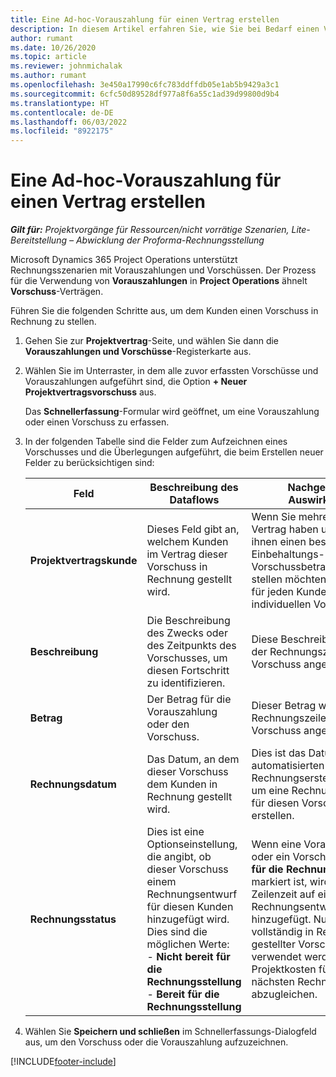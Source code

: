 ```yaml
---
title: Eine Ad-hoc-Vorauszahlung für einen Vertrag erstellen
description: In diesem Artikel erfahren Sie, wie Sie bei Bedarf einen Vorschuss auf einen Vertrag erstellen.
author: rumant
ms.date: 10/26/2020
ms.topic: article
ms.reviewer: johnmichalak
ms.author: rumant
ms.openlocfilehash: 3e450a17990c6fc783ddffdb05e1ab5b9429a3c1
ms.sourcegitcommit: 6cfc50d89528df977a8f6a55c1ad39d99800d9b4
ms.translationtype: HT
ms.contentlocale: de-DE
ms.lasthandoff: 06/03/2022
ms.locfileid: "8922175"
---
```

# <a name="creating-an-ad-hoc-advance-on-a-contract"></a>Eine Ad-hoc-Vorauszahlung für einen Vertrag erstellen

_**Gilt für:** Projektvorgänge für Ressourcen/nicht vorrätige Szenarien, Lite-Bereitstellung – Abwicklung der Proforma-Rechnungsstellung_

Microsoft Dynamics 365 Project Operations unterstützt Rechnungsszenarien mit Vorauszahlungen und Vorschüssen. Der Prozess für die Verwendung von **Vorauszahlungen** in **Project Operations** ähnelt **Vorschuss**-Verträgen. 

Führen Sie die folgenden Schritte aus, um dem Kunden einen Vorschuss in Rechnung zu stellen.

1. Gehen Sie zur **Projektvertrag**-Seite, und wählen Sie dann die **Vorauszahlungen und Vorschüsse**-Registerkarte aus.
2. Wählen Sie im Unterraster, in dem alle zuvor erfassten Vorschüsse und Vorauszahlungen aufgeführt sind, die Option **+ Neuer Projektvertragsvorschuss** aus. 

    Das **Schnellerfassung**-Formular wird geöffnet, um eine Vorauszahlung oder einen Vorschuss zu erfassen.
    
3. In der folgenden Tabelle sind die Felder zum Aufzeichnen eines Vorschusses und die Überlegungen aufgeführt, die beim Erstellen neuer Felder zu berücksichtigen sind:

    | Feld | Beschreibung des Dataflows | Nachgelagerte Auswirkungen |
    | --- | --- | --- |
    | **Projektvertragskunde** | Dieses Feld gibt an, welchem Kunden im Vertrag dieser Vorschuss in Rechnung gestellt wird. | Wenn Sie mehrere Kunden im Vertrag haben und jedem von ihnen einen bestimmten Einbehaltungs- oder Vorschussbetrag in Rechnung stellen möchten, erstellen Sie für jeden Kunden einen individuellen Vorschuss. |
    | **Beschreibung** | Die Beschreibung des Zwecks oder des Zeitpunkts des Vorschusses, um diesen Fortschritt zu identifizieren. | Diese Beschreibung wird in der Rechnungszeile für diesen Vorschuss angezeigt. |
    | **Betrag** | Der Betrag für die Vorauszahlung oder den Vorschuss. | Dieser Betrag wird in der Rechnungszeile für diesen Vorschuss angezeigt. |
    | **Rechnungsdatum** | Das Datum, an dem dieser Vorschuss dem Kunden in Rechnung gestellt wird. | Dies ist das Datum für den automatisierten Rechnungserstellungsprozess, um eine Rechnungsposition für diesen Vorschuss zu erstellen. |
    | **Rechnungsstatus** | Dies ist eine Optionseinstellung, die angibt, ob dieser Vorschuss einem Rechnungsentwurf für diesen Kunden hinzugefügt wird. Dies sind die möglichen Werte:</br>- **Nicht bereit für die Rechnungsstellung**</br>- **Bereit für die Rechnungsstellung** | Wenn eine Vorauszahlung oder ein Vorschuss als **Bereit für die Rechnungsstellung** markiert ist, wird dies als Zeilenzeit auf einem Rechnungsentwurf hinzugefügt. Nur ein vollständig in Rechnung gestellter Vorschuss kann verwendet werden, um die Projektkosten für den nächsten Rechnungszeitraum abzugleichen. |

4. Wählen Sie **Speichern und schließen** im Schnellerfassungs-Dialogfeld aus, um den Vorschuss oder die Vorauszahlung aufzuzeichnen.


[!INCLUDE[footer-include](../../includes/footer-banner.md)]